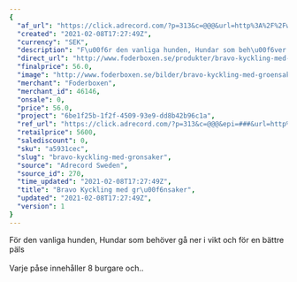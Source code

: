 ```yaml
---
{
  "af_url": "https://click.adrecord.com/?p=313&c=@@@&url=http%3A%2F%2Fwww.foderboxen.se%2Fprodukter%2Fbravo-kyckling-med-groensaker%2C341",
  "created": "2021-02-08T17:27:49Z",
  "currency": "SEK",
  "description": "F\u00f6r den vanliga hunden, Hundar som beh\u00f6ver g\u00e5 ner i vikt och f\u00f6r en b\u00e4ttre p\u00e4ls\nVarje p\u00e5se inneh\u00e5ller 8 burgare och..",
  "direct_url": "http://www.foderboxen.se/produkter/bravo-kyckling-med-groensaker,341",
  "finalprice": 56.0,
  "image": "http://www.foderboxen.se/bilder/bravo-kyckling-med-groensaker-341.png",
  "merchant": "Foderboxen",
  "merchant_id": 46146,
  "onsale": 0,
  "price": 56.0,
  "project": "6be1f25b-1f2f-4509-93e9-dd8b42b96c1a",
  "ref_url": "https://click.adrecord.com/?p=313&c=@@@&epi=###&url=http%3A%2F%2Fwww.foderboxen.se%2Fprodukter%2Fbravo-kyckling-med-groensaker%2C341",
  "retailprice": 5600,
  "salediscount": 0,
  "sku": "a5931cec",
  "slug": "bravo-kyckling-med-gronsaker",
  "source": "Adrecord Sweden",
  "source_id": 270,
  "time_updated": "2021-02-08T17:27:49Z",
  "title": "Bravo Kyckling med gr\u00f6nsaker",
  "updated": "2021-02-08T17:27:49Z",
  "version": 1
}
---
```


<p> För den vanliga hunden, Hundar som behöver gå ner i vikt och för en bättre päls<br><br>Varje påse innehåller 8 burgare och..</p>
